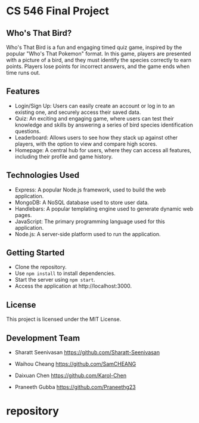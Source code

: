 # CS 546 Final Project
## Who's That Bird?
Who's That Bird is a fun and engaging timed quiz game, inspired by the popular "Who's That Pokemon" format. In this game, players are presented with a picture of a bird, and they must identify the species correctly to earn points. Players lose points for incorrect answers, and the game ends when time runs out.

## Features
- Login/Sign Up: Users can easily create an account or log in to an existing one, and securely access their saved data.
- Quiz: An exciting and engaging game, where users can test their knowledge and skills by answering a series of bird species identification questions.
- Leaderboard: Allows users to see how they stack up against other players, with the option to view and compare high scores.
- Homepage: A central hub for users, where they can access all features, including their profile and game history.

## Technologies Used
- Express: A popular Node.js framework, used to build the web application.
- MongoDB: A NoSQL database used to store user data.
- Handlebars: A popular templating engine used to generate dynamic web pages.
- JavaScript: The primary programming language used for this application.
- Node.js: A server-side platform used to run the application.

## Getting Started
- Clone the repository.
- Use `npm install` to install dependencies.
- Start the server using `npm start`.
- Access the application at http://localhost:3000.

## License
This project is licensed under the MIT License.

## Development Team
- Sharatt Seenivasan
https://github.com/Sharatt-Seenivasan

- Waihou Cheang
https://github.com/SamCHEANG

- Daixuan Chen
https://github.com/Karol-Chen

- Praneeth Gubba
https://github.com/Praneethg23
# repository
